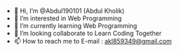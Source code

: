 - 👋 Hi, I’m @Abdul190101 (Abdul Kholik) 
- 👀 I’m interested in Web Programming
- 🌱 I’m currently learning Web Programming
- 💞️ I’m looking collaborate to Learn Coding Together
- 📫 How to reach me to E-mail : akl859349@gmail.com

<!---
Abdul190101/Abdul190101 is a ✨ special ✨ repository because its `README.md` (this file) appears on your GitHub profile.
You can click the Preview link to take a look at your changes.
--->
